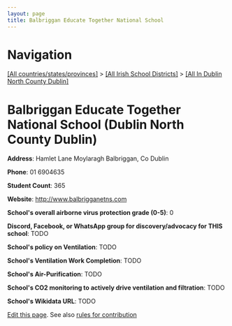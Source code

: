 ```yaml
---
layout: page
title: Balbriggan Educate Together National School
---
```

# Navigation

[[All countries/states/provinces]](../../..) > [[All Irish School Districts]](../..) > [[All In Dublin North County Dublin]](..)

# Balbriggan Educate Together National School (Dublin North County Dublin)

**Address**: Hamlet Lane Moylaragh Balbriggan, Co Dublin

**Phone**: 01 6904635

**Student Count**: 365

**Website**: <http://www.balbrigganetns.com>

**School's overall airborne virus protection grade (0-5)**: 0

**Discord, Facebook, or WhatsApp group for discovery/advocacy for THIS school**: TODO

**School's policy on Ventilation**: TODO

**School's Ventilation Work Completion**: TODO

**School's Air-Purification**: TODO

**School's CO2 monitoring to actively drive ventilation and filtration**: TODO

**School's Wikidata URL**: TODO


[Edit this page](https://github.com/ventilate-schools/Ireland/edit/main/./Dublin_North_County_Dublin/Balbriggan_Educate_Together_National_School.md). See also [rules for contribution](../../../contribution-rules/)